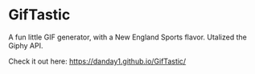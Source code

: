 # GifTastic

A fun little GIF generator, with a New England Sports flavor. Utalized the Giphy API.

Check it out here:
https://danday1.github.io/GifTastic/
